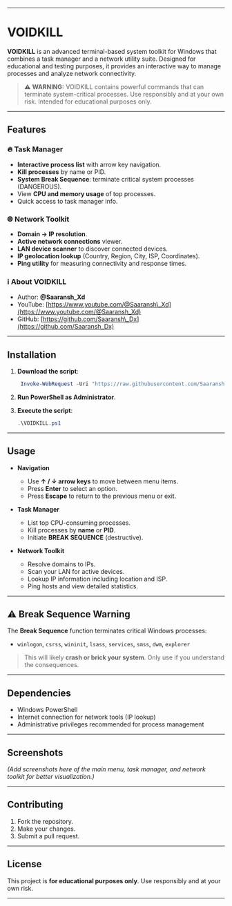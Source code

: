 
---

# VOIDKILL

**VOIDKILL** is an advanced terminal-based system toolkit for Windows that combines a task manager and a network utility suite. Designed for educational and testing purposes, it provides an interactive way to manage processes and analyze network connectivity.

> ⚠️ **WARNING:** VOIDKILL contains powerful commands that can terminate system-critical processes. Use responsibly and at your own risk. Intended for educational purposes only.

---

## Features

### 🔥 Task Manager

* **Interactive process list** with arrow key navigation.
* **Kill processes** by name or PID.
* **System Break Sequence**: terminate critical system processes (DANGEROUS).
* View **CPU and memory usage** of top processes.
* Quick access to task manager info.

### 🌐 Network Toolkit

* **Domain → IP resolution**.
* **Active network connections** viewer.
* **LAN device scanner** to discover connected devices.
* **IP geolocation lookup** (Country, Region, City, ISP, Coordinates).
* **Ping utility** for measuring connectivity and response times.

### ℹ️ About VOIDKILL

* Author: **@Saaransh\_Xd**
* YouTube: [https://www.youtube.com/@Saaransh\_Xd](https://www.youtube.com/@Saaransh_Xd)
* GitHub: [https://github.com/Saaransh\_Dx](https://github.com/Saaransh_Dx)

---

## Installation

1. **Download the script**:

   ```powershell
    Invoke-WebRequest -Uri "https://raw.githubusercontent.com/SaaranshDx/voidkill/refs/heads/main/voidkill.ps1" -OutFile "VOIDKILL.ps1"
   ```
2. **Run PowerShell as Administrator**.
3. **Execute the script**:

   ```powershell
   .\VOIDKILL.ps1
   ```

---

## Usage

* **Navigation**

  * Use **↑ / ↓ arrow keys** to move between menu items.
  * Press **Enter** to select an option.
  * Press **Escape** to return to the previous menu or exit.

* **Task Manager**

  * List top CPU-consuming processes.
  * Kill processes by **name** or **PID**.
  * Initiate **BREAK SEQUENCE** (destructive).

* **Network Toolkit**

  * Resolve domains to IPs.
  * Scan your LAN for active devices.
  * Lookup IP information including location and ISP.
  * Ping hosts and view detailed statistics.

---

## ⚠️ Break Sequence Warning

The **Break Sequence** function terminates critical Windows processes:

* `winlogon`, `csrss`, `wininit`, `lsass`, `services`, `smss`, `dwm`, `explorer`

> This will likely **crash or brick your system**. Only use if you understand the consequences.

---

## Dependencies

* Windows PowerShell
* Internet connection for network tools (IP lookup)
* Administrative privileges recommended for process management

---

## Screenshots

*(Add screenshots here of the main menu, task manager, and network toolkit for better visualization.)*

---

## Contributing

1. Fork the repository.
2. Make your changes.
3. Submit a pull request.

---

## License

This project is **for educational purposes only**. Use responsibly and at your own risk.

---

